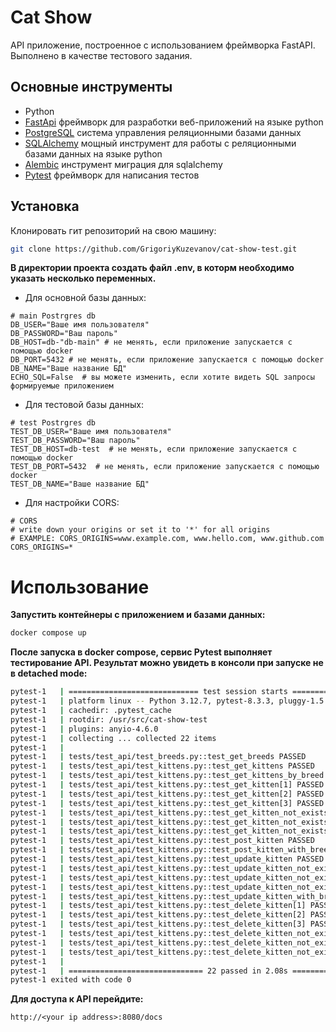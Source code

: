 # Cat Show
API приложение, построенное с использованием фреймворка FastAPI. Выполнено в качестве тестового задания.

## Основные инструменты
 - Python
 - [FastApi](https://fastapi.tiangolo.com/) фреймворк для разработки веб-приложений на языке python
 - [PostgreSQL](https://www.postgresql.org/) система управления реляционными базами данных
 - [SQLAlchemy](https://www.sqlalchemy.org/) мощный инструмент для работы с реляционными базами данных на языке python
 - [Alembic](https://alembic.sqlalchemy.org/en/latest/) инструмент миграция для sqlalchemy
 - [Pytest](https://docs.pytest.org/en/stable/) фреймворк для написания тестов

## Установка
Клонировать гит репозиторий на свою машину:
```sh
git clone https://github.com/GrigoriyKuzevanov/cat-show-test.git
```
**В директории проекта создать файл .env, в которм необходимо указать несколько переменных.**

- Для основной базы данных:
```
# main Postrgres db
DB_USER="Ваше имя пользователя"
DB_PASSWORD="Ваш пароль"
DB_HOST=db-"db-main" # не менять, если приложение запускается с помощью docker
DB_PORT=5432 # не менять, если приложение запускается с помощью docker
DB_NAME="Ваше название БД"
ECHO_SQL=False  # вы можете изменить, если хотите видеть SQL запросы формируемые приложением
```
- Для тестовой базы данных: 
```
# test Postrgres db
TEST_DB_USER="Ваше имя пользователя"
TEST_DB_PASSWORD="Ваш пароль"
TEST_DB_HOST=db-test  # не менять, если приложение запускается с помощью docker
TEST_DB_PORT=5432  # не менять, если приложение запускается с помощью docker
TEST_DB_NAME="Ваше название БД"
```
- Для настройки CORS:
```
# CORS
# write down your origins or set it to '*' for all origins
# EXAMPLE: CORS_ORIGINS=www.example.com, www.hello.com, www.github.com
CORS_ORIGINS=*
```

# Использование
**Запустить контейнеры с приложением и базами данных:**
```sh
docker compose up
```
**После запуска в docker compose, сервис Pytest выполняет тестирование API. Результат можно увидеть в консоли при запуске не в detached mode:**
```sh
pytest-1   | ============================= test session starts ==============================
pytest-1   | platform linux -- Python 3.12.7, pytest-8.3.3, pluggy-1.5.0 -- /usr/local/bin/python3.12
pytest-1   | cachedir: .pytest_cache
pytest-1   | rootdir: /usr/src/cat-show-test
pytest-1   | plugins: anyio-4.6.0
pytest-1   | collecting ... collected 22 items
pytest-1   | 
pytest-1   | tests/test_api/test_breeds.py::test_get_breeds PASSED                    [  4%]
pytest-1   | tests/test_api/test_kittens.py::test_get_kittens PASSED                  [  9%]
pytest-1   | tests/test_api/test_kittens.py::test_get_kittens_by_breed PASSED         [ 13%]
pytest-1   | tests/test_api/test_kittens.py::test_get_kitten[1] PASSED                [ 18%]
pytest-1   | tests/test_api/test_kittens.py::test_get_kitten[2] PASSED                [ 22%]
pytest-1   | tests/test_api/test_kittens.py::test_get_kitten[3] PASSED                [ 27%]
pytest-1   | tests/test_api/test_kittens.py::test_get_kitten_not_exists[1] PASSED     [ 31%]
pytest-1   | tests/test_api/test_kittens.py::test_get_kitten_not_exists[2] PASSED     [ 36%]
pytest-1   | tests/test_api/test_kittens.py::test_get_kitten_not_exists[3] PASSED     [ 40%]
pytest-1   | tests/test_api/test_kittens.py::test_post_kitten PASSED                  [ 45%]
pytest-1   | tests/test_api/test_kittens.py::test_post_kitten_with_breed_not_exist PASSED [ 50%]
pytest-1   | tests/test_api/test_kittens.py::test_update_kitten PASSED                [ 54%]
pytest-1   | tests/test_api/test_kittens.py::test_update_kitten_not_exist[1] PASSED   [ 59%]
pytest-1   | tests/test_api/test_kittens.py::test_update_kitten_not_exist[2] PASSED   [ 63%]
pytest-1   | tests/test_api/test_kittens.py::test_update_kitten_not_exist[3] PASSED   [ 68%]
pytest-1   | tests/test_api/test_kittens.py::test_update_kitten_with_breed_not_exist PASSED [ 72%]
pytest-1   | tests/test_api/test_kittens.py::test_delete_kitten[1] PASSED             [ 77%]
pytest-1   | tests/test_api/test_kittens.py::test_delete_kitten[2] PASSED             [ 81%]
pytest-1   | tests/test_api/test_kittens.py::test_delete_kitten[3] PASSED             [ 86%]
pytest-1   | tests/test_api/test_kittens.py::test_delete_kitten_not_exist[1] PASSED   [ 90%]
pytest-1   | tests/test_api/test_kittens.py::test_delete_kitten_not_exist[2] PASSED   [ 95%]
pytest-1   | tests/test_api/test_kittens.py::test_delete_kitten_not_exist[3] PASSED   [100%]
pytest-1   | 
pytest-1   | ============================== 22 passed in 2.08s ==============================
pytest-1 exited with code 0
```
**Для доступа к API перейдите:**
```
http://<your ip address>:8080/docs
```
